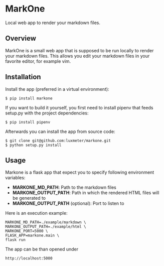 # MarkOne

Local web app to render your markdown files.

## Overview

MarkOne is a small web app that is supposed to be run locally
to render your markdown files. This allows you edit your markdown files
in your favorite editor, for example vim.

## Installation

Install the app (preferred in a virtual environment):
    
    $ pip install markone
    
If you want to build it yourself, you first need to install pipenv
that feeds setup.py with the project dependencies:

    $ pip install pipenv 
    
Afterwards you can install the app from source code:

    $ git clone git@github.com:luxmeter/markone.git
    $ python setup.py install


## Usage

Markone is a flask app that expect you to specify following environment variables:

* **MARKONE_MD_PATH**: Path to the markdown files
* **MARKONE_OUTPUT_PATH**: Path in which the rendered HTML files will be generated to
* **MARKONE_OUTPUT_PATH** (optional): Port to listen to

Here is an execution example:

    MARKONE_MD_PATH=./example/markdown \
    MARKONE_OUTPUT_PATH=./example/html \
    MARKONE_PORT=5000 \
    FLASK_APP=markone.main \
    flask run
    
The app can be than opened under

    http://localhost:5000
    
